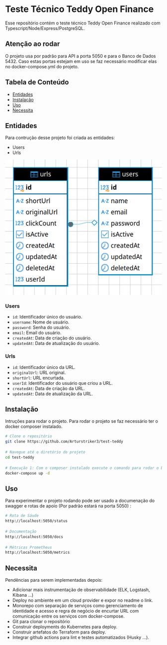 # Teste Técnico Teddy Open Finance

Esse repositório contém o teste técnico Teddy Open Finance realizado com Typescript/Node/Express/PostgreSQL.

## Atenção ao rodar
O projeto usa por padrão para API a porta 5050 e para o Banco de Dados 5432. Caso estas portas estejam em uso se faz necessário modificar elas no docker-compose.yml do projeto. 

## Tabela de Conteúdo

- [Entidades](#entidades)
- [Instalação](#instalação)
- [Uso](#uso)
- [Necessita](#necessita)

## Entidades
Para contrução desse projeto foi criada as entidades:
- Users
- Urls

<div align="center">
    <img src="image.png" alt="alt text" />
</div>

### Users
- `id`: Identificador único do usuário.
- `username`: Nome de usuário.
- `password`: Senha do usuário.
- `email`: Email do usuário.
- `createdAt`: Data de criação do usuário.
- `updatedAt`: Data de atualização do usuário.

### Urls
- `id`: Identificador único da URL.
- `originalUrl`: URL original.
- `shortUrl`: URL encurtada.
- `userId`: Identificador do usuário que criou a URL.
- `createdAt`: Data de criação da URL.
- `updatedAt`: Data de atualização da URL.

## Instalação

Intruções para rodar o projeto. Para rodar o projeto se faz necessário ter o docker composer instalado.

```bash
# Clone o repositório
git clone https://github.com/Arturstriker3/test-teddy

# Navegue até o diretório do projeto
cd test-teddy

# Execução 1: Com o composer instalado execute o comando para rodar o banco de dados e backend juntos dockerizados
docker-compose up -d
```

## Uso

Para experimentar o projeto rodando pode ser usado a documenação do swagger e rotas de apoio (Por padrão estará na porta 5050) :

```bash
# Rota de Sáude
http://localhost:5050/status

# Documentação
http://localhost:5050/docs

# Métricas Prometheus
http://localhost:5050/metrics
```

## Necessita

Pendências para serem implementadas depois:

- Adicionar mais instrumentação de observabilidade (ELK, Logstash, Kibana ...)
- Deploy no ambiente em um cloud provider e expor no readme o link.
- Monorepo com separação de serviços como gerenciamento de identidade e acesso e regra de negócio de encurtar URL com comunicação entre os serviços com docker-compose.
- Git para clonar o repositório
- Construir deployments do Kubernetes para deploy.
- Construir artefatos do Terraform para deploy.
- Integrar github actions para lint e testes automatizados (Husky ...).

